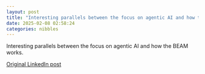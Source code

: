 ```yaml
---
layout: post
title: "Interesting parallels between the focus on agentic AI and how the BEAM works."
date: 2025-02-08 02:58:24
categories: nibbles
---
```


Interesting parallels between the focus on agentic AI and how the BEAM works.

[Original LinkedIn post](https://www.linkedin.com/feed/update/urn%3Ali%3Ashare%3A7293825468355485696)
